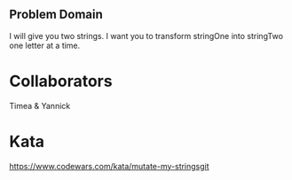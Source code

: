## Problem Domain

I will give you two strings. I want you to transform stringOne into stringTwo one letter at a time.

# Collaborators

Timea & Yannick

# Kata

https://www.codewars.com/kata/mutate-my-stringsgit